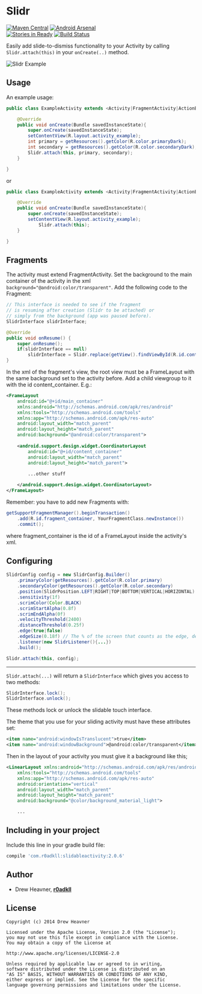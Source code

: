 Slidr
================
[![Maven Central](https://maven-badges.herokuapp.com/maven-central/com.r0adkll/slidableactivity/badge.svg?style=flat)](https://maven-badges.herokuapp.com/maven-central/com.r0adkll/slidableactivity) [![Android Arsenal](https://img.shields.io/badge/Android%20Arsenal-Slidr-brightgreen.svg?style=flat)](https://android-arsenal.com/details/1/1364)   
[![Stories in Ready](https://badge.waffle.io/r0adkll/Slidr.png?label=ready&title=Ready)](https://waffle.io/r0adkll/Slidr)
[![Build Status](https://travis-ci.org/r0adkll/Slidr.svg?branch=master)](https://travis-ci.org/r0adkll/Slidr)

Easily add slide-to-dismiss functionality to your Activity by calling `Slidr.attach(this)` in your `onCreate(..)` method.

![Slidr Example](images/slidr_gif.gif "Gif Example")

## Usage

An example usage:

```java
public class ExampleActivity extends <Activity|FragmentActivity|ActionBarActivity> {

	@Override
	public void onCreate(Bundle savedInstanceState){
		super.onCreate(savedInstanceState);
		setContentView(R.layout.activity_example);
		int primary = getResources().getColor(R.color.primaryDark);
		int secondary = getResources().getColor(R.color.secondaryDark);
		Slidr.attach(this, primary, secondary);
	}

}
```

or

```java
public class ExampleActivity extends <Activity|FragmentActivity|ActionBarActivity> {

	@Override
	public void onCreate(Bundle savedInstanceState){
		super.onCreate(savedInstanceState);
		setContentView(R.layout.activity_example);
        	Slidr.attach(this);
	}

}
```

## Fragments
The activity must extend FragmentActivity.
Set the background to the main container of the activity in the xml `background="@android:color/transparent"`.
Add the following code to the Fragment:

```java
// This interface is needed to see if the fragment
// is resuming after creation (Slidr to be attached) or
// simply from the background (app was paused before).
SlidrInterface slidrInterface;

@Override
public void onResume() {
    super.onResume();
    if(slidrInterface == null)
        slidrInterface = Slidr.replace(getView().findViewById(R.id.content_container), new SlidrConfig.Builder().position(SlidrPosition.LEFT).build());
}
```
In the xml of the fragment's view, the root view must be a FrameLayout with the same background set to the activity before. Add a child viewgroup to it with the id content_container. E.g.:

```xml
<FrameLayout
    android:id="@+id/main_container"
    xmlns:android="http://schemas.android.com/apk/res/android"
    xmlns:tools="http://schemas.android.com/tools"
    xmlns:app="http://schemas.android.com/apk/res-auto"
    android:layout_width="match_parent"
    android:layout_height="match_parent"
    android:background="@android:color/transparent">
    
    <android.support.design.widget.CoordinatorLayout
        android:id="@+id/content_container"
        android:layout_width="match_parent"
        android:layout_height="match_parent">
	
		...other stuff

    </android.support.design.widget.CoordinatorLayout>
</FrameLayout>
```
Remember: you have to add new Fragments with:  

```java 
getSupportFragmentManager().beginTransaction()
	.add(R.id.fragment_container, YourFragmentClass.newInstance())
	.commit();
```

where fragment_container is the id of a FrameLayout inside the activity's xml.


## Configuring

```java
SlidrConfig config = new SlidrConfig.Builder()
	.primaryColor(getResources().getColor(R.color.primary)
	.secondaryColor(getResources().getColor(R.color.secondary)
	.position(SlidrPosition.LEFT|RIGHT|TOP|BOTTOM|VERTICAL|HORIZONTAL)
	.sensitivity(1f)
	.scrimColor(Color.BLACK)
	.scrimStartAlpha(0.8f)
	.scrimEndAlpha(0f)
	.velocityThreshold(2400)
	.distanceThreshold(0.25f)
	.edge(true|false)
	.edgeSize(0.18f) // The % of the screen that counts as the edge, default 18%
	.listener(new SlidrListener(){...})
	.build();

Slidr.attach(this, config);

```

---

`Slidr.attach(...)` will return a `SlidrInterface` which gives you access to two methods:

```java
SlidrInterface.lock();
SlidrInterface.unlock();
```

These methods lock or unlock the slidable touch interface.

The theme that you use for your sliding activity must have these attributes set:

```xml
<item name="android:windowIsTranslucent">true</item>  
<item name="android:windowBackground">@android:color/transparent</item>
```

Then in the layout of your activity you must give it a background like this;

```xml
<LinearLayout xmlns:android="http://schemas.android.com/apk/res/android"
    xmlns:tools="http://schemas.android.com/tools"
    xmlns:app="http://schemas.android.com/apk/res-auto"
    android:orientation="vertical"
    android:layout_width="match_parent"
    android:layout_height="match_parent"
    android:background="@color/background_material_light">

    ...
```

## Including in your project

Include this line in your gradle build file:

```groovy
compile 'com.r0adkll:slidableactivity:2.0.6'
```

<!--  
For Snapshots, include these lines in your gradle files:

```groovy
repositories {
    jcenter()
    maven { url "https://oss.sonatype.org/content/repositories/snapshots/" }
}
```

```groovy
dependencies{
	implementation 'com.r0adkll:slidableactivity:2.0.7-SNAPSHOT'
}
```
-->


## Author

-	Drew Heavner, **[r0adkll](http://r0adkll.com)**

## License

	Copyright (c) 2014 Drew Heavner

	Licensed under the Apache License, Version 2.0 (the "License");
	you may not use this file except in compliance with the License.
	You may obtain a copy of the License at

	http://www.apache.org/licenses/LICENSE-2.0

	Unless required by applicable law or agreed to in writing,
	software distributed under the License is distributed on an
	"AS IS" BASIS, WITHOUT WARRANTIES OR CONDITIONS OF ANY KIND,
	either express or implied. See the License for the specific
	language governing permissions and limitations under the License.
